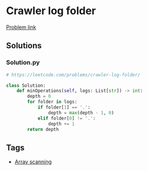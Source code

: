 # Crawler log folder

[Problem link](https://leetcode.com/problems/crawler-log-folder/)

## Solutions


### Solution.py
```py
# https://leetcode.com/problems/crawler-log-folder/

class Solution:
    def minOperations(self, logs: List[str]) -> int:
        depth = 0
        for folder in logs:
            if folder[1] == '.':
                depth = max(depth - 1, 0)
            elif folder[0] != '.':
                depth += 1
        return depth
```
## Tags

* [Array scanning](/Collections/array-scanning.md#array-scanning)

